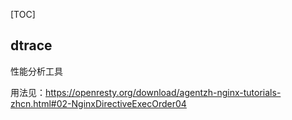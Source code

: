 [TOC]

dtrace
---
性能分析工具

用法见：https://openresty.org/download/agentzh-nginx-tutorials-zhcn.html#02-NginxDirectiveExecOrder04